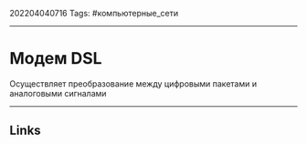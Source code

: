 202204040716
Tags: #компьютерные_сети

---

# Модем DSL
Осуществляет преобразование между цифровыми пакетами и аналоговыми сигналами

---
## Links
